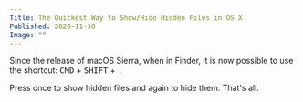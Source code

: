 ```yaml
---
Title: The Quickest Way to Show/Hide Hidden Files in OS X
Published: 2020-11-30
Image: ""
---
```


Since the release of macOS Sierra, when in Finder, it is now possible to use the shortcut: <kbd>CMD</kbd> + <kbd>SHIFT</kbd> + <kbd>.</kbd>


Press once to show hidden files and again to hide them. That's all.